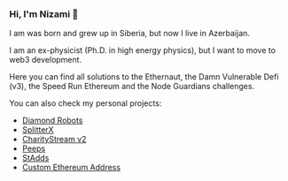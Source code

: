### Hi, I'm Nizami 👋

I am was born and grew up in Siberia, but now I live in Azerbaijan. 

I am an ex-physicist (Ph.D. in high energy physics), but I want to move to web3 development.

Here you can find all solutions to the Ethernaut, the Damn Vulnerable Defi (v3), the Speed Run Ethereum and the Node Guardians challenges.

You can also check my personal projects:

  - [Diamond Robots](https://github.com/nzmpi/NFT-game-DiamondRobots)
  - [SplitterX](https://github.com/nzmpi/SplitterX)
  - [CharityStream v2](https://github.com/nzmpi/CharityStreamV2)
  - [Peeps](https://github.com/nzmpi/Peeps)
  - [StAdds](https://github.com/nzmpi/StAdds)
  - [Custom Ethereum Address](https://github.com/nzmpi/customETHaddress)
